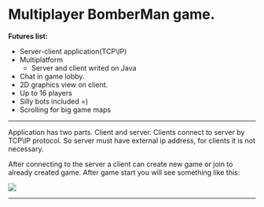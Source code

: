 <h1>Multiplayer BomberMan game.</h1>

<b>Futures list:</b>
  * Server-client application(TCP\IP)
  * Multiplatform
    * Server and client writed on Java
  * Chat in game lobby.
  * 2D graphics view on client.
  * Up to 16 players
  * Silly bots included =)
  * Scrolling for big game maps

---


<p>
Application has two parts. Client and server. Clients connect to server by TCP\IP protocol. So server must have external ip address, for clients it is not necessary.<br>
</p>

<p>
After connecting to the server a client can create new game or join to already created game. After game start you will see something like this:<br>
</p>

<img src='http://mpbomberman.googlecode.com/svn/wiki/images/screenshot-game.png'> </img>

---
